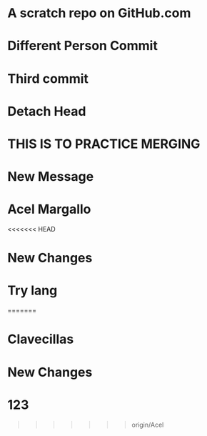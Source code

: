 # A scratch repo on GitHub.com
# Different Person Commit
# Third commit
# Detach Head
# THIS IS TO PRACTICE MERGING
# New Message
# Acel Margallo
<<<<<<< HEAD
# New Changes 
# Try lang
=======
# Clavecillas
# New Changes 
# 123

>>>>>>> origin/Acel
